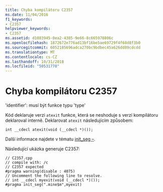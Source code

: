 ```yaml
---
title: Chyba kompilátoru C2357
ms.date: 11/04/2016
f1_keywords:
- C2357
helpviewer_keywords:
- C2357
ms.assetid: d1083945-0ea2-4385-9e66-8c665978806c
ms.openlocfilehash: 1872672e776ad13bf16be5ae69729f4f68d8f3b0
ms.sourcegitcommit: 6052185696adca270bc9bdbec45a626dd89cdcdd
ms.translationtype: MT
ms.contentlocale: cs-CZ
ms.lasthandoff: 10/31/2018
ms.locfileid: "50531778"
---
```

# <a name="compiler-error-c2357"></a>Chyba kompilátoru C2357

'identifier': musí být funkce typu 'type'

Kód deklaruje verzi `atexit` funkce, která se neshoduje s verzí kompilátoru deklaroval interně. Deklarovat `atexit` následujícím způsobem:

```
int __cdecl atexit(void (__cdecl *)());
```

Další informace najdete v tématu [init_seg –](../../preprocessor/init-seg.md).

Následující ukázka generuje C2357:

```
// C2357.cpp
// compile with: /c
// C2357 expected
#pragma warning(disable : 4075)
// Uncomment the following line to resolve.
// int __cdecl myexit(void (__cdecl *)());
#pragma init_seg(".mine$m",myexit)
```